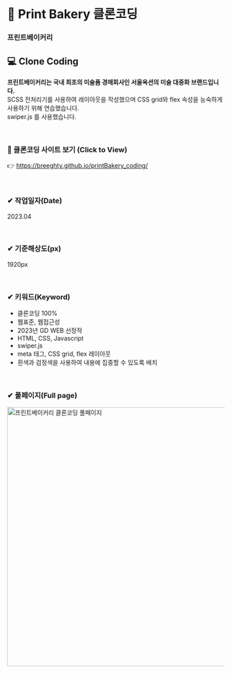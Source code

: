 # 📌 Print Bakery 클론코딩

### 프린트베이커리


## 💻 Clone Coding 
**프린트베이커리는 국내 최초의 미술품 경매회사인 서울옥션의 미술 대중화 브랜드입니다.** <br>
SCSS 전처리기를 사용하여 레이아웃을 작성했으며 CSS grid와 flex 속성을 능숙하게 사용하기 위해 연습했습니다. <br>
swiper.js 를 사용했습니다.

<br>

### 👀 클론코딩 사이트 보기 (Click to View) 
👉 <https://breeghty.github.io/printBakery_coding/>

<br>

### ✔ 작업일자(Date)
2023.04

<br>

### ✔ 기준해상도(px)
1920px

<br>

### ✔ 키워드(Keyword)
- 클론코딩 100%
- 웹표준, 웹접근성
- 2023년 GD WEB 선정작
- HTML, CSS, Javascript
- swiper.js 
- meta 태그, CSS grid, flex 레이아웃
- 흰색과 검정색을 사용하여 내용에 집중할 수 있도록 배치

<br>

### ✔ 풀페이지(Full page)
<img src="./img/fullshot.png" width="600px" height="auto" alt="프린트베이커리 클론코딩 풀페이지">

